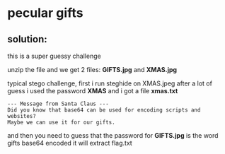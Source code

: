 # pecular gifts

## solution:

this is a super guessy challenge 

unzip the file and we get 2 files: **GIFTS.jpg** and **XMAS.jpg**

typical stego challenge, first i run steghide on XMAS.jpeg after a lot of guess i used the password **XMAS** and i got a file **xmas.txt**

```
--- Message from Santa Claus ---
Did you know that base64 can be used for encoding scripts and websites?
Maybe we can use it for our gifts.
```
and then you need to guess that the password for **GIFTS.jpg** is the word gifts base64 encoded it will extract flag.txt